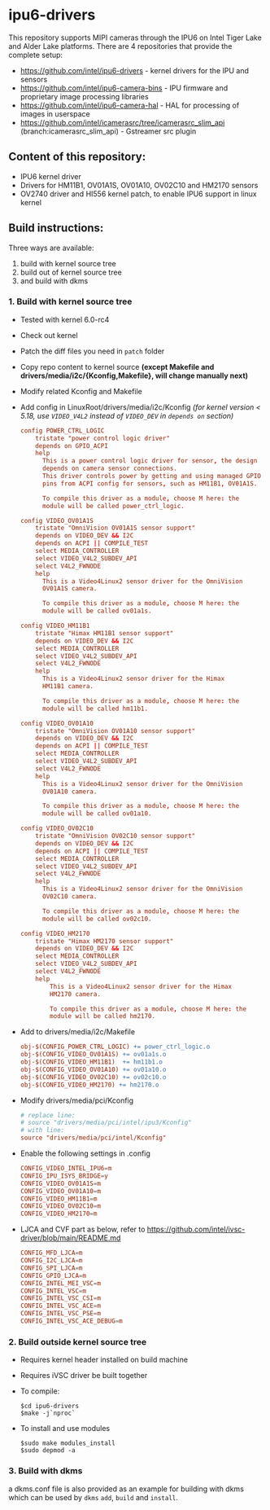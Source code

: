 # ipu6-drivers

This repository supports MIPI cameras through the IPU6 on Intel Tiger Lake and
Alder Lake platforms. There are 4 repositories that provide the complete setup:

- https://github.com/intel/ipu6-drivers - kernel drivers for the IPU and sensors
- https://github.com/intel/ipu6-camera-bins - IPU firmware and proprietary image processing libraries
- https://github.com/intel/ipu6-camera-hal - HAL for processing of images in userspace
- https://github.com/intel/icamerasrc/tree/icamerasrc_slim_api (branch:icamerasrc_slim_api) - Gstreamer src plugin


## Content of this repository:
- IPU6 kernel driver
- Drivers for HM11B1, OV01A1S, OV01A10, OV02C10 and HM2170 sensors
- OV2740 driver and HI556 kernel patch, to enable IPU6 support in linux kernel

## Build instructions:
Three ways are available:
1. build with kernel source tree
2. build out of kernel source tree
3. and build with dkms

### 1. Build with kernel source tree
- Tested with kernel 6.0-rc4
- Check out kernel
- Patch the diff files you need in `patch` folder
- Copy repo content to kernel source **(except Makefile and drivers/media/i2c/{Kconfig,Makefile}, will change manually next)**
- Modify related Kconfig and Makefile
- Add config in LinuxRoot/drivers/media/i2c/Kconfig *(for kernel version < 5.18, use `VIDEO_V4L2` instead of `VIDEO_DEV` in `depends on` section)*
	```conf
	config POWER_CTRL_LOGIC
		tristate "power control logic driver"
		depends on GPIO_ACPI
		help
		  This is a power control logic driver for sensor, the design
		  depends on camera sensor connections.
		  This driver controls power by getting and using managed GPIO
		  pins from ACPI config for sensors, such as HM11B1, OV01A1S.

		  To compile this driver as a module, choose M here: the
		  module will be called power_ctrl_logic.

	config VIDEO_OV01A1S
		tristate "OmniVision OV01A1S sensor support"
		depends on VIDEO_DEV && I2C
		depends on ACPI || COMPILE_TEST
		select MEDIA_CONTROLLER
		select VIDEO_V4L2_SUBDEV_API
		select V4L2_FWNODE
		help
		  This is a Video4Linux2 sensor driver for the OmniVision
		  OV01A1S camera.

		  To compile this driver as a module, choose M here: the
		  module will be called ov01a1s.

	config VIDEO_HM11B1
		tristate "Himax HM11B1 sensor support"
		depends on VIDEO_DEV && I2C
		select MEDIA_CONTROLLER
		select VIDEO_V4L2_SUBDEV_API
		select V4L2_FWNODE
		help
		  This is a Video4Linux2 sensor driver for the Himax
		  HM11B1 camera.

		  To compile this driver as a module, choose M here: the
		  module will be called hm11b1.

	config VIDEO_OV01A10
		tristate "OmniVision OV01A10 sensor support"
		depends on VIDEO_DEV && I2C
		depends on ACPI || COMPILE_TEST
		select MEDIA_CONTROLLER
		select VIDEO_V4L2_SUBDEV_API
		select V4L2_FWNODE
		help
		  This is a Video4Linux2 sensor driver for the OmniVision
		  OV01A10 camera.

		  To compile this driver as a module, choose M here: the
		  module will be called ov01a10.

	config VIDEO_OV02C10
		tristate "OmniVision OV02C10 sensor support"
		depends on VIDEO_DEV && I2C
		depends on ACPI || COMPILE_TEST
		select MEDIA_CONTROLLER
		select VIDEO_V4L2_SUBDEV_API
		select V4L2_FWNODE
		help
		  This is a Video4Linux2 sensor driver for the OmniVision
		  OV02C10 camera.

		  To compile this driver as a module, choose M here: the
		  module will be called ov02c10.

	config VIDEO_HM2170
		tristate "Himax HM2170 sensor support"
		depends on VIDEO_DEV && I2C
		select MEDIA_CONTROLLER
		select VIDEO_V4L2_SUBDEV_API
		select V4L2_FWNODE
		help
			This is a Video4Linux2 sensor driver for the Himax
			HM2170 camera.

			To compile this driver as a module, choose M here: the
			module will be called hm2170.

	```

- Add to drivers/media/i2c/Makefile
	```makefile
	obj-$(CONFIG_POWER_CTRL_LOGIC) += power_ctrl_logic.o
	obj-$(CONFIG_VIDEO_OV01A1S) += ov01a1s.o
	obj-$(CONFIG_VIDEO_HM11B1)  += hm11b1.o
	obj-$(CONFIG_VIDEO_OV01A10) += ov01a10.o
	obj-$(CONFIG_VIDEO_OV02C10) += ov02c10.o
	obj-$(CONFIG_VIDEO_HM2170) += hm2170.o
	```

- Modify drivers/media/pci/Kconfig
	```conf
	# replace line:
	# source "drivers/media/pci/intel/ipu3/Kconfig"
	# with line:
	source "drivers/media/pci/intel/Kconfig"
	```

- Enable the following settings in .config
	```conf
	CONFIG_VIDEO_INTEL_IPU6=m
	CONFIG_IPU_ISYS_BRIDGE=y
	CONFIG_VIDEO_OV01A1S=m
	CONFIG_VIDEO_OV01A10=m
	CONFIG_VIDEO_HM11B1=m
	CONFIG_VIDEO_OV02C10=m
	CONFIG_VIDEO_HM2170=m
	```
- LJCA and CVF part as below, refer to https://github.com/intel/ivsc-driver/blob/main/README.md
	```conf
	CONFIG_MFD_LJCA=m
	CONFIG_I2C_LJCA=m
	CONFIG_SPI_LJCA=m
	CONFIG_GPIO_LJCA=m
	CONFIG_INTEL_MEI_VSC=m
	CONFIG_INTEL_VSC=m
	CONFIG_INTEL_VSC_CSI=m
	CONFIG_INTEL_VSC_ACE=m
	CONFIG_INTEL_VSC_PSE=m
	CONFIG_INTEL_VSC_ACE_DEBUG=m
	```
### 2. Build outside kernel source tree
- Requires kernel header installed on build machine
- Requires iVSC driver be built together
- To compile:
	```shell
	$cd ipu6-drivers
	$make -j`nproc`
	```

- To install and use modules
	```shell
	$sudo make modules_install
	$sudo depmod -a
	```

### 3. Build with dkms
a dkms.conf file is also provided as an example for building with dkms
which can be used by `dkms` `add`, `build` and `install`.
